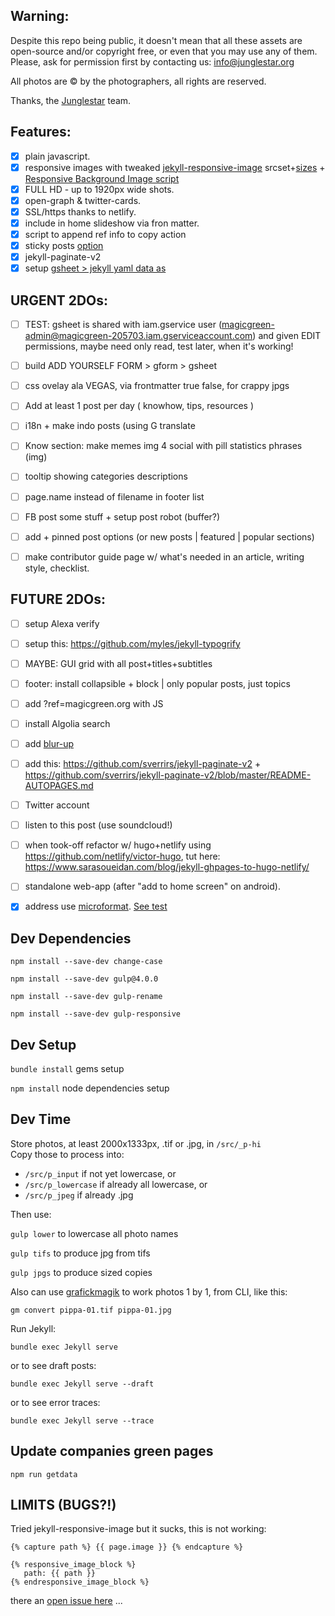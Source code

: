 ## Warning:

Despite this repo being public, it doesn't mean that all these assets are open-source and/or copyright free, or even that you may use any of them. Please, ask for permission first by contacting us: info@junglestar.org  

All photos are © by the photographers, all rights are reserved.  

Thanks, the [Junglestar](https://junglestar.org) team.

## Features:

- [X] plain javascript.
- [X] responsive images with tweaked [jekyll-responsive-image](https://github.com/wildlyinaccurate/jekyll-responsive-image) srcset+[sizes](https://ericportis.com/posts/2014/srcset-sizes/) + [Responsive Background Image script](https://aclaes.com/responsive-background-images-with-srcset-and-sizes/)
- [X] FULL HD - up to 1920px wide shots.
- [X] open-graph & twitter-cards.
- [X] SSL/https thanks to netlify.
- [X] include in home slideshow via fron matter.
- [X] script to append ref info to copy action
- [X] sticky posts [option](https://github.com/ibrado/jekyll-stickyposts)
- [X] jekyll-paginate-v2
- [X] setup [gsheet > jekyll yaml data as](https://sprintworks.se/blog/data-from-google-drive-in-static-websites/)

## URGENT 2DOs:

- [ ] TEST: gsheet is shared with iam.gservice user (magicgreen-admin@magicgreen-205703.iam.gserviceaccount.com) and given EDIT permissions, maybe need only read, test later, when it's working!
- [ ] build ADD YOURSELF FORM > gform > gsheet
- [ ] css ovelay ala VEGAS, via frontmatter true false, for crappy jpgs
- [ ] Add at least 1 post per day ( knowhow, tips, resources )
- [ ] i18n + make indo posts (using G translate
- [ ] Know section: make memes img 4 social with pill statistics phrases (img)
- [ ] tooltip showing categories descriptions
- [ ] page.name  instead of filename in footer list
- [ ] FB post some stuff + setup post robot (buffer?)
- [ ] add + pinned post options (or new posts | featured | popular sections)
- [ ] make contributor guide page w/ what's needed in an article, writing style, checklist.


## FUTURE 2DOs:

- [ ] setup Alexa verify
- [ ] setup this: https://github.com/myles/jekyll-typogrify
- [ ] MAYBE: GUI grid with all post+titles+subtitles
- [ ] footer: install collapsible + block | only popular posts, just topics
- [ ] add ?ref=magicgreen.org with JS
- [ ] install Algolia search
- [ ] add [blur-up](https://css-tricks.com/the-blur-up-technique-for-loading-background-images/)

- [ ] add this: https://github.com/sverrirs/jekyll-paginate-v2 + https://github.com/sverrirs/jekyll-paginate-v2/blob/master/README-AUTOPAGES.md
- [ ] Twitter account
- [ ] listen to this post (use soundcloud!)
- [ ] when took-off refactor w/ hugo+netlify using https://github.com/netlify/victor-hugo, tut here: https://www.sarasoueidan.com/blog/jekyll-ghpages-to-hugo-netlify/
- [ ] standalone web-app (after "add to home screen" on android).
- [X] address use [microformat](https://schema.org/Organization). [See test](https://search.google.com/structured-data/testing-tool#url=http%3A%2F%2Fbinocle.it%2F)



## Dev Dependencies

```npm install --save-dev change-case```

```npm install --save-dev gulp@4.0.0```

```npm install --save-dev gulp-rename```

```npm install --save-dev gulp-responsive```



## Dev Setup

```bundle install``` gems setup

```npm install``` node dependencies setup


## Dev Time

Store photos, at least 2000x1333px, .tif or .jpg, in ```/src/_p-hi```  
Copy those to process into:   

- ```/src/p_input``` if not yet lowercase, or  
- ```/src/p_lowercase``` if already all lowercase, or  
- ```/src/p_jpeg``` if already .jpg

Then use:

```gulp lower``` to lowercase all photo names

```gulp tifs``` to produce jpg from tifs

```gulp jpgs``` to produce sized copies


Also can use [grafickmagik](http://aheckmann.github.io/gm/docs.html) to work photos 1 by 1, from CLI, like this:

```gm convert pippa-01.tif pippa-01.jpg```

Run Jekyll:

```bundle exec Jekyll serve ```

or to see draft posts:  

```bundle exec Jekyll serve --draft```

or to see error traces:  

```bundle exec Jekyll serve --trace```



## Update companies green pages

```npm run getdata```



## LIMITS (BUGS?!)

Tried jekyll-responsive-image but it sucks, this is not working:

```
{% capture path %} {{ page.image }} {% endcapture %}

{% responsive_image_block %}
   path: {{ path }}
{% endresponsive_image_block %}
```

there an [open issue here](https://github.com/wildlyinaccurate/jekyll-responsive-image/issues/70) ...
